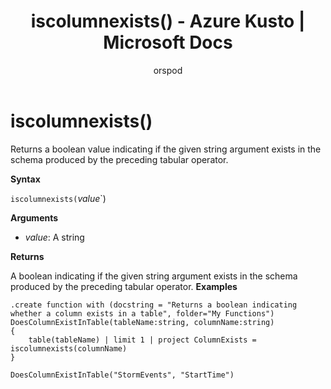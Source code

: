 ﻿---
title: iscolumnexists() - Azure Kusto | Microsoft Docs
description: This article describes iscolumnexists() in Azure Kusto.
author: orspod
ms.author: v-orspod
ms.reviewer: mblythe
ms.service: kusto
ms.topic: reference
ms.date: 09/24/2018
---
# iscolumnexists()

Returns a boolean value indicating if the given string argument exists in the schema produced by the preceding tabular operator.


**Syntax**

`iscolumnexists(`*value*`)

**Arguments**

* *value*: A string

**Returns**

A boolean indicating if the given string argument exists in the schema produced by the preceding tabular operator.
**Examples**

```kusto
.create function with (docstring = "Returns a boolean indicating whether a column exists in a table", folder="My Functions")
DoesColumnExistInTable(tableName:string, columnName:string)
{
	table(tableName) | limit 1 | project ColumnExists = iscolumnexists(columnName) 
}

DoesColumnExistInTable("StormEvents", "StartTime")
```
